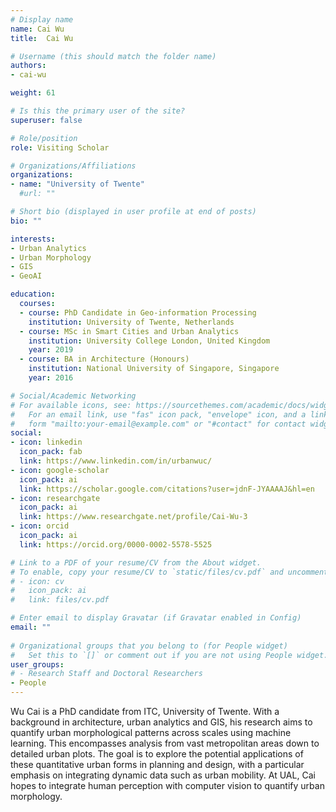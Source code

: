 ```yaml
---
# Display name
name: Cai Wu
title:  Cai Wu

# Username (this should match the folder name)
authors:
- cai-wu

weight: 61

# Is this the primary user of the site?
superuser: false

# Role/position
role: Visiting Scholar

# Organizations/Affiliations
organizations:
- name: "University of Twente"
  #url: ""

# Short bio (displayed in user profile at end of posts)
bio: ""

interests:
- Urban Analytics
- Urban Morphology
- GIS
- GeoAI

education:
  courses:
  - course: PhD Candidate in Geo-information Processing
    institution: University of Twente, Netherlands
  - course: MSc in Smart Cities and Urban Analytics
    institution: University College London, United Kingdom
    year: 2019
  - course: BA in Architecture (Honours)
    institution: National University of Singapore, Singapore
    year: 2016

# Social/Academic Networking
# For available icons, see: https://sourcethemes.com/academic/docs/widgets/#icons
#   For an email link, use "fas" icon pack, "envelope" icon, and a link in the
#   form "mailto:your-email@example.com" or "#contact" for contact widget.
social:
- icon: linkedin
  icon_pack: fab
  link: https://www.linkedin.com/in/urbanwuc/
- icon: google-scholar
  icon_pack: ai
  link: https://scholar.google.com/citations?user=jdnF-JYAAAAJ&hl=en
- icon: researchgate
  icon_pack: ai
  link: https://www.researchgate.net/profile/Cai-Wu-3
- icon: orcid
  icon_pack: ai
  link: https://orcid.org/0000-0002-5578-5525

# Link to a PDF of your resume/CV from the About widget.
# To enable, copy your resume/CV to `static/files/cv.pdf` and uncomment the lines below.  
# - icon: cv
#   icon_pack: ai
#   link: files/cv.pdf

# Enter email to display Gravatar (if Gravatar enabled in Config)
email: ""
  
# Organizational groups that you belong to (for People widget)
#   Set this to `[]` or comment out if you are not using People widget.  
user_groups:
# - Research Staff and Doctoral Researchers
- People
---
```


Wu Cai is a PhD candidate from ITC, University of Twente.
With a background in architecture, urban analytics and GIS, his research aims to quantify urban morphological patterns across scales using machine learning.
This encompasses analysis from vast metropolitan areas down to detailed urban plots.
The goal is to explore the potential applications of these quantitative urban forms in planning and design, with a particular emphasis on integrating dynamic data such as urban mobility.
At UAL, Cai hopes to integrate human perception with computer vision to quantify urban morphology.

